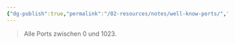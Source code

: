 ```yaml
---
{"dg-publish":true,"permalink":"/02-resources/notes/well-know-ports/","tags":["netzwerk/ip/ipv4","netzwerk/protocol"],"noteIcon":"","updated":"2024-11-01T00:03:08.861+01:00"}
---
```


> Alle Ports zwischen 0 und 1023.
